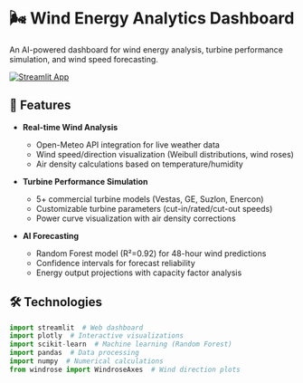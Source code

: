 # 🌬️ Wind Energy Analytics Dashboard


An AI-powered dashboard for wind energy analysis, turbine performance simulation, and wind speed forecasting.

[![Streamlit App](https://static.streamlit.io/badges/streamlit_badge_black_white.svg)](https://usxtmpzozcrxezyfavzhcc.streamlit.app/)
## 🚀 Features

- **Real-time Wind Analysis**
  - Open-Meteo API integration for live weather data
  - Wind speed/direction visualization (Weibull distributions, wind roses)
  - Air density calculations based on temperature/humidity

- **Turbine Performance Simulation**
  - 5+ commercial turbine models (Vestas, GE, Suzlon, Enercon)
  - Customizable turbine parameters (cut-in/rated/cut-out speeds)
  - Power curve visualization with air density corrections

- **AI Forecasting**
  - Random Forest model (R²=0.92) for 48-hour wind predictions
  - Confidence intervals for forecast reliability
  - Energy output projections with capacity factor analysis

## 🛠️ Technologies

```python
import streamlit  # Web dashboard
import plotly  # Interactive visualizations
import scikit-learn  # Machine learning (Random Forest)
import pandas  # Data processing
import numpy  # Numerical calculations
from windrose import WindroseAxes  # Wind direction plots


